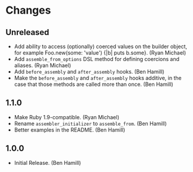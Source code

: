 # Changes

## Unreleased

* Add ability to access (optionally) coerced values on the builder object, for
  example Foo.new(some: 'value') {|b| puts b.some}. (Ryan Michael)
* Add `assemble_from_options` DSL method for defining coercions and aliases. (Ryan Michael)
* Add `before_assembly` and `after_assembly` hooks. (Ben Hamill)
* Make the `before_assembly` and `after_assembly` hooks additive, in the case
  that those methods are called more than once. (Ben Hamill)

## 1.1.0

* Make Ruby 1.9-compatible. (Ryan Michael)
* Rename `assembler_initializer` to `assemble_from`. (Ben Hamill)
* Better examples in the README. (Ben Hamill)

## 1.0.0

* Initial Release. (Ben Hamill)
